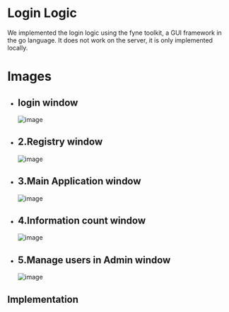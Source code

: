 # Login Logic
We implemented the login logic using the fyne toolkit, a GUI framework in the go language.
It does not work on the server, it is only implemented locally.

# Images

+ ## login window
  ![image](https://github.com/wmfrjqek2002/Login-Logic/assets/151695334/c3146909-d281-4f58-b749-e003b210d31b)

+ ## 2.Registry window
  ![image](https://github.com/wmfrjqek2002/Login-Logic/assets/151695334/878a9f86-8aa2-4200-b5a6-db7a799b0650)

+ ## 3.Main Application window
  ![image](https://github.com/wmfrjqek2002/Login-Logic/assets/151695334/63b73517-ac46-4417-a398-5939624363a5)

+ ## 4.Information count window
  ![image](https://github.com/wmfrjqek2002/Login-Logic/assets/151695334/bebbf48c-87a2-42d6-a9ec-188d8d52040a)

+ ## 5.Manage users in Admin window
  ![image](https://github.com/wmfrjqek2002/Login-Logic/assets/151695334/8f08dadd-ad64-4aa5-9cbf-07c5a6a642d8)


## Implementation

